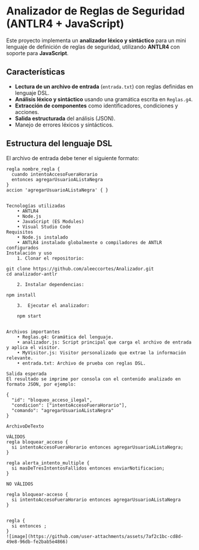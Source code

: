 # Analizador de Reglas de Seguridad (ANTLR4 + JavaScript)

Este proyecto implementa un **analizador léxico y sintáctico** para un mini lenguaje de definición de reglas de seguridad, utilizando **ANTLR4** con soporte para **JavaScript**.

## Características

- **Lectura de un archivo de entrada** (`entrada.txt`) con reglas definidas en lenguaje DSL.
- **Análisis léxico y sintáctico** usando una gramática escrita en `Reglas.g4`.
- **Extracción de componentes** como identificadores, condiciones y acciones.
- **Salida estructurada** del análisis (JSON).
- Manejo de errores léxicos y sintácticos.

## Estructura del lenguaje DSL

El archivo de entrada debe tener el siguiente formato:

```dsl
regla nombre_regla {
  cuando intentoAccesoFueraHorario
  entonces agregarUsuarioAListaNegra
}
accion 'agregarUsuarioAListaNegra' { }


Tecnologías utilizadas
	• ANTLR4
	• Node.js
	• JavaScript (ES Modules)
	• Visual Studio Code
Requisitos
	• Node.js instalado
	• ANTLR4 instalado globalmente o compiladores de ANTLR configurados
Instalación y uso
	1. Clonar el repositorio:

git clone https://github.com/aleeccortes/Analizador.git
cd analizador-antlr

	2. Instalar dependencias:

npm install

	3.  Ejecutar el analizador:
	
	npm start


Archivos importantes
	• Reglas.g4: Gramática del lenguaje.
	• analizador.js: Script principal que carga el archivo de entrada y aplica el visitor.
	• MyVisitor.js: Visitor personalizado que extrae la información relevante.
	• entrada.txt: Archivo de prueba con reglas DSL.

Salida esperada
El resultado se imprime por consola con el contenido analizado en formato JSON, por ejemplo:

{
  "id": "bloqueo_acceso_ilegal",
  "condicion": ["intentoAccesoFueraHorario"],
  "comando": "agregarUsuarioAListaNegra"
}

ArchivoDeTexto

VÁLIDOS
regla bloquear_acceso {
  si intentoAccesoFueraHorario entonces agregarUsuarioAListaNegra;
}

regla alerta_intento_multiple {
  si masDeTresIntentosFallidos entonces enviarNotificacion;
}

NO VÁLIDOS

regla bloquear-acceso {
  si intentoAccesoFueraHorario entonces agregarUsuarioAListaNegra
}


regla {
  si entonces ;
}
![image](https://github.com/user-attachments/assets/7af2c1bc-cd8d-49e8-96db-fe2bab5e4866)

